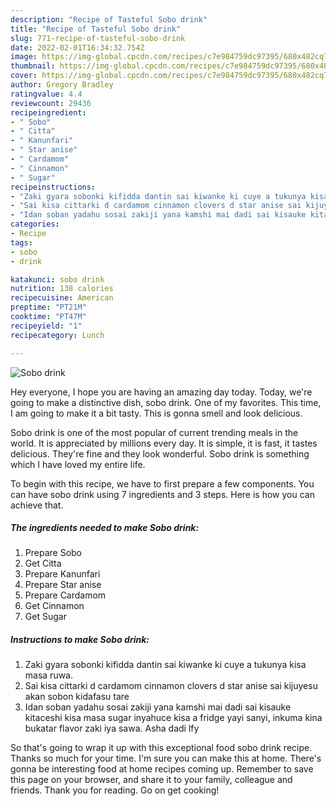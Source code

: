 ```yaml
---
description: "Recipe of Tasteful Sobo drink"
title: "Recipe of Tasteful Sobo drink"
slug: 771-recipe-of-tasteful-sobo-drink
date: 2022-02-01T16:34:32.754Z
image: https://img-global.cpcdn.com/recipes/c7e984759dc97395/680x482cq70/sobo-drink-recipe-main-photo.jpg
thumbnail: https://img-global.cpcdn.com/recipes/c7e984759dc97395/680x482cq70/sobo-drink-recipe-main-photo.jpg
cover: https://img-global.cpcdn.com/recipes/c7e984759dc97395/680x482cq70/sobo-drink-recipe-main-photo.jpg
author: Gregory Bradley
ratingvalue: 4.4
reviewcount: 29436
recipeingredient:
- " Sobo"
- " Citta"
- " Kanunfari"
- " Star anise"
- " Cardamom"
- " Cinnamon"
- " Sugar"
recipeinstructions:
- "Zaki gyara sobonki kifidda dantin sai kiwanke ki cuye a tukunya kisa masa ruwa."
- "Sai kisa cittarki d cardamom cinnamon clovers d star anise sai kijuyesu akan sobon kidafasu tare"
- "Idan soban yadahu sosai zakiji yana kamshi mai dadi sai kisauke kitaceshi kisa masa sugar inyahuce kisa a fridge yayi sanyi, inkuma kina bukatar flavor zaki iya sawa. Asha dadi lfy"
categories:
- Recipe
tags:
- sobo
- drink

katakunci: sobo drink 
nutrition: 138 calories
recipecuisine: American
preptime: "PT21M"
cooktime: "PT47M"
recipeyield: "1"
recipecategory: Lunch

---
```



![Sobo drink](https://img-global.cpcdn.com/recipes/c7e984759dc97395/680x482cq70/sobo-drink-recipe-main-photo.jpg)

Hey everyone, I hope you are having an amazing day today. Today, we're going to make a distinctive dish, sobo drink. One of my favorites. This time, I am going to make it a bit tasty. This is gonna smell and look delicious.

Sobo drink is one of the most popular of current trending meals in the world. It is appreciated by millions every day. It is simple, it is fast, it tastes delicious. They're fine and they look wonderful. Sobo drink is something which I have loved my entire life.




To begin with this recipe, we have to first prepare a few components. You can have sobo drink using 7 ingredients and 3 steps. Here is how you can achieve that.

<!--inarticleads1-->

##### The ingredients needed to make Sobo drink:

1. Prepare  Sobo
1. Get  Citta
1. Prepare  Kanunfari
1. Prepare  Star anise
1. Prepare  Cardamom
1. Get  Cinnamon
1. Get  Sugar




<!--inarticleads2-->

##### Instructions to make Sobo drink:

1. Zaki gyara sobonki kifidda dantin sai kiwanke ki cuye a tukunya kisa masa ruwa.
1. Sai kisa cittarki d cardamom cinnamon clovers d star anise sai kijuyesu akan sobon kidafasu tare
1. Idan soban yadahu sosai zakiji yana kamshi mai dadi sai kisauke kitaceshi kisa masa sugar inyahuce kisa a fridge yayi sanyi, inkuma kina bukatar flavor zaki iya sawa. Asha dadi lfy




So that's going to wrap it up with this exceptional food sobo drink recipe. Thanks so much for your time. I'm sure you can make this at home. There's gonna be interesting food at home recipes coming up. Remember to save this page on your browser, and share it to your family, colleague and friends. Thank you for reading. Go on get cooking!
